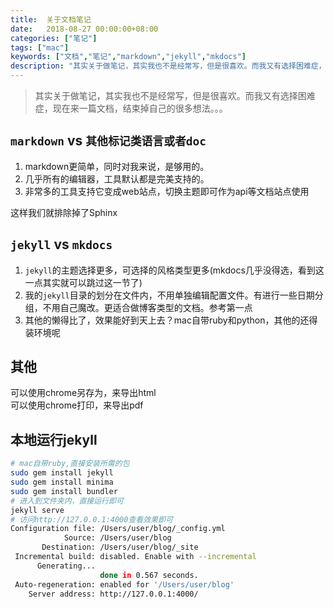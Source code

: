 ```yaml
---
title:  关于文档笔记
date:   2018-08-27 00:00:00+08:00
categories: ["笔记"]
tags: ["mac"]
keywords: ["文档","笔记","markdown","jekyll","mkdocs"]
description: "其实关于做笔记，其实我也不是经常写，但是很喜欢。而我又有选择困难症，现在来一篇文档，结束掉自己的很多想法"
---
```



> 其实关于做笔记，其实我也不是经常写，但是很喜欢。而我又有选择困难症，现在来一篇文档，结束掉自己的很多想法。。。


## `markdown` vs `其他标记类语言或者doc`

1. markdown更简单，同时对我来说，是够用的。
2. 几乎所有的编辑器，工具默认都是完美支持的。
3. 非常多的工具支持它变成web站点，切换主题即可作为api等文档站点使用

这样我们就排除掉了Sphinx

## `jekyll` vs `mkdocs`

1. `jekyll`的主题选择更多，可选择的风格类型更多(mkdocs几乎没得选，看到这一点其实就可以跳过这一节了)
2. 我的`jekyll`目录的划分在文件内，不用单独编辑配置文件。有进行一些日期分组，不用自己魔改。更适合做博客类型的文档。参考第一点
3. 其他的懒得比了，效果能好到天上去？mac自带ruby和python，其他的还得装环境呢

## 其他

可以使用chrome另存为，来导出html  
可以使用chrome打印，来导出pdf

## 本地运行jekyll

```bash
# mac自带ruby,直接安装所需的包
sudo gem install jekyll
sudo gem install minima
sudo gem install bundler
# 进入到文件夹内，直接运行即可
jekyll serve
# 访问http://127.0.0.1:4000查看效果即可
Configuration file: /Users/user/blog/_config.yml
            Source: /Users/user/blog
       Destination: /Users/user/blog/_site
 Incremental build: disabled. Enable with --incremental
      Generating...
                    done in 0.567 seconds.
 Auto-regeneration: enabled for '/Users/user/blog'
    Server address: http://127.0.0.1:4000/
```



